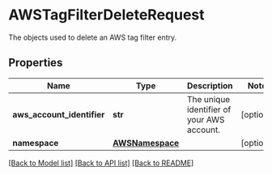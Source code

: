 # AWSTagFilterDeleteRequest

The objects used to delete an AWS tag filter entry.
## Properties
Name | Type | Description | Notes
------------ | ------------- | ------------- | -------------
**aws_account_identifier** | **str** | The unique identifier of your AWS account. | [optional] 
**namespace** | [**AWSNamespace**](AWSNamespace.md) |  | [optional] 

[[Back to Model list]](README.md#documentation-for-models) [[Back to API list]](README.md#documentation-for-api-endpoints) [[Back to README]](README.md)


